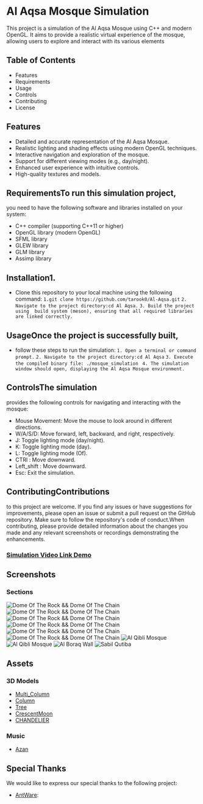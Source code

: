 
# Al Aqsa Mosque Simulation 

This project is a simulation of the Al Aqsa Mosque using C++ and modern OpenGL. It aims to provide a realistic virtual experience of the mosque, allowing users to explore and interact with its various elements

## Table of Contents
- Features
- Requirements
- Usage
- Controls
- Contributing
- License
## Features
- Detailed and accurate representation of the Al Aqsa Mosque.
- Realistic lighting and shading effects using modern OpenGL techniques.
- Interactive navigation and exploration of the mosque.
- Support for different viewing modes (e.g., day/night).
- Enhanced user experience with intuitive controls.
- High-quality textures and models.
## RequirementsTo run this simulation project,
 you need to have the following software and libraries installed on your system:
 - C++ compiler (supporting C++11 or higher)
 - OpenGL library (modern OpenGL)
 - SFML library
 - GLEW library
 - GLM library
 - Assimp library
 ## Installation1.
- Clone this repository to your local machine using the following command:
        ```1.git clone https://github.com/tarook0/Al-Aqsa.git```
        ```2. Navigate to the project directory:cd Al Aqsa.```
        ```3. Build the project using  build system (meson), ensuring that all required libraries are linked correctly.```
## UsageOnce the project is successfully built,
- follow these steps to run the simulation:
        ```1. Open a terminal or command prompt.```
        ```2. Navigate to the project directory:cd Al Aqsa```
        ```3. Execute the compiled binary file: ./mosque_simulation ```
        ```4. The simulation window should open, displaying the Al Aqsa Mosque environment.```
## ControlsThe simulation
 provides the following controls for navigating and interacting with the mosque:
 - Mouse Movement: Move the mouse to look around in different directions.
 - W/A/S/D: Move forward, left, backward, and right, respectively.
 - J: Toggle lighting mode (day/night).
 - K: Toggle lighting mode (day).
 - L: Toggle lighting mode (Of).
 - CTRl : Move downward.
 - Left_shift : Move downward.
 - Esc: Exit the simulation.

 ## ContributingContributions
  to this project are welcome. 
  If you find any issues or have suggestions for improvements, please open an issue or submit a pull request on the GitHub repository. Make sure to follow the repository's code of conduct.When contributing, please provide detailed information about the changes you made and any relevant screenshots or recordings demonstrating the enhancements.

### [Simulation Video Link Demo ](https://youtu.be/mQgjuTec9U8)

## Screenshots

### Sections
![Dome Of The Rock && Dome Of The Chain](Screenshots/dome_of_the_rock_1.png)
![Dome Of The Rock && Dome Of The Chain](Screenshots/dome_of_the_rock_2.png)
![Dome Of The Rock && Dome Of The Chain](Screenshots/dome_of_the_rock_3.png)
![Dome Of The Rock && Dome Of The Chain](Screenshots/daylight.png)
![Dome Of The Rock && Dome Of The Chain](Screenshots/nightlight.png)
![Dome Of The Rock && Dome Of The Chain](Screenshots/no_light.png)
![Al Qibli Mosque](Screenshots/qibli_1.png)
![Al Qibli Mosque](Screenshots/qibli_2.png)
![Al Boraq Wall](Screenshots/boraq.png)
![Sabil Qutiba](Screenshots/sabil_qutiba.png)



## Assets

### 3D Models
- [Multi_Column](https://sketchfab.com/3d-models/palace-arch-with-decorative-columns-ce1a2d2f7df94c9baf72b7cc1a1c1eea)
- [Column](https://free3d.com/3d-model/beautiful-column-68523.html)
- [Tree](https://opengameart.org/content/tree-stylized-toon)
- [CrescentMoon](https://sketchfab.com/3d-models/moon-knights-boomerang-low-poly-f70c7ef4677849fcad5c773f17c1cb35)
- [CHANDELIER](https://free3d.com/3d-model/modul_chandelier-347192.html)

### Music
- [Azan](https://youtu.be/BjpzcLsJeBs)

## Special Thanks
We would like to express our special thanks to the following project:
- [AntWare](https://github.com/YamanQD/AntWare.git):